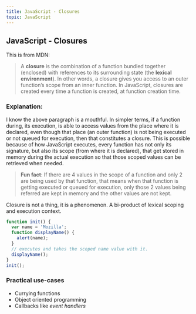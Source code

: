 ```yaml
---
title: JavaScript - Closures
topic: JavaScript
---
```

## JavaScript - Closures

This is from MDN:

> A **closure** is the combination of a function bundled together (enclosed) with references to its surrounding state (the **lexical environment**). In other words, a closure gives you access to an outer function’s scope from an inner function. In JavaScript, closures are created every time a function is created, at function creation time.



### Explanation:

I know the above paragraph is a mouthful. In simpler terms, if a function during, its execution, is able to access values from the place where it is declared, even though that place (an outer function) is not being executed or not queued for execution, then that constitutes a closure. This is possible because of how JavaScript executes, every function has not only its signature, but also its scope (from where it is declared), that get stored in memory during the actual execution so that those scoped values can be retrieved when needed. 

> **Fun fact**: If there are 4 values in the scope of a function and only 2 are being used by that function, that means when that function is getting executed or queued for execution, only those 2 values being referred are kept in memory and the other values are not kept.

Closure is not a thing, it is a phenomenon. A bi-product of lexical scoping and execution context.

```javascript
function init() {
  var name = 'Mozilla'; 
  function displayName() { 
    alert(name); 
  }
  // executes and takes the scoped name value with it.
  displayName();
}
init();
```



### Practical use-cases

* Currying functions
* Object oriented programming
* Callbacks like *event handlers*